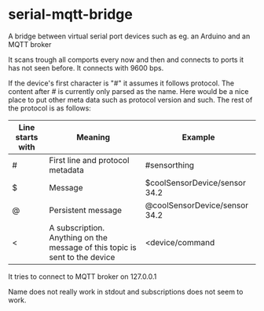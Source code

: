 # serial-mqtt-bridge
A bridge between virtual serial port devices such as eg. an Arduino and an MQTT broker

It scans trough all comports every now and then and connects to ports it has not seen before.
It connects with 9600 bps.

If the device's first character is "#" it assumes it follows protocol.
The content after # is currently only parsed as the name. Here would be a nice place to put other meta data such as protocol version and such.
The rest of the protocol is as follows:

| Line starts with  | Meaning | Example |
| ----------------- | ------- | ------- |
| #  | First line and protocol metadata | #sensorthing |
| $  | Message  | $coolSensorDevice/sensor 34.2 |
| @  | Persistent message  | @coolSensorDevice/sensor 34.2 |
| <  | A subscription. Anything on the message of this topic is sent to the device | <device/command |


It tries to connect to MQTT broker on 127.0.0.1

Name does not really work in stdout and subscriptions does not seem to work.